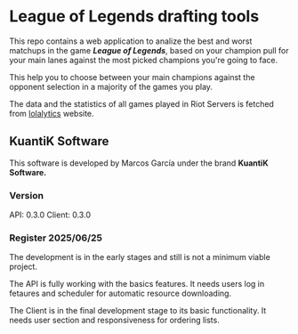# League of Legends drafting tools

This repo contains a web application to analize the best and worst matchups in the game **_League of Legends_**, based on your champion pull for your main lanes against the most picked champions you're going to face.

This help you to choose between your main champions against the opponent selection in a majority of the games you play.

The data and the statistics of all games played in Riot Servers is fetched from [lolalytics](https://lolalytics.com/) website.

## KuantiK Software

This software is developed by Marcos García under the brand **KuantiK Software.**

### Version

API: 0.3.0
Client: 0.3.0

### Register 2025/06/25

The development is in the early stages and still is not a minimum viable project.

The API is fully working with the basics features. It needs users log in fetaures and scheduler for automatic resource downloading.

The Client is in the final development stage to its basic functionality. It needs user section and responsiveness for ordering lists.
